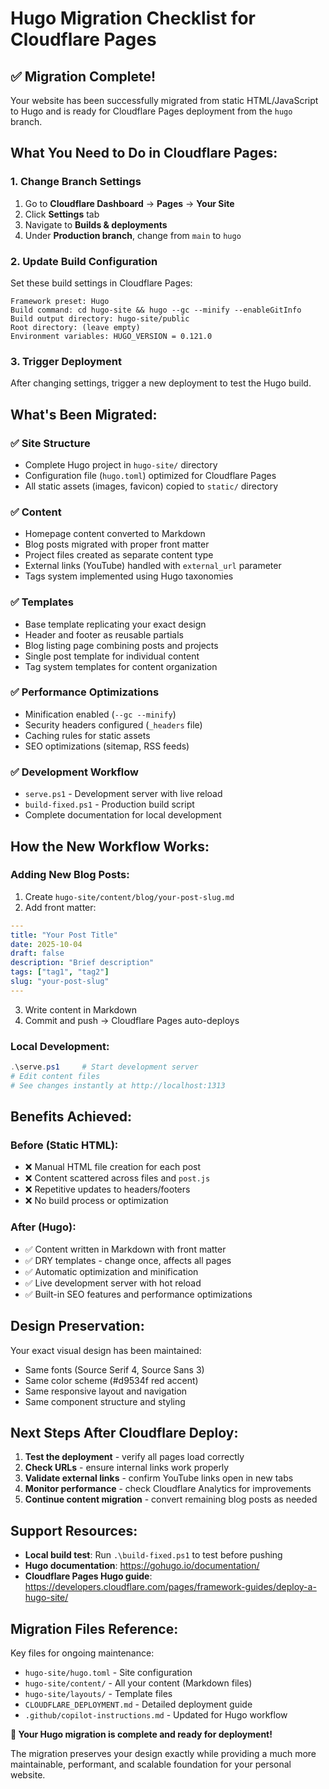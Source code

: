# Hugo Migration Checklist for Cloudflare Pages

## ✅ **Migration Complete!**

Your website has been successfully migrated from static HTML/JavaScript to Hugo and is ready for Cloudflare Pages deployment from the `hugo` branch.

## **What You Need to Do in Cloudflare Pages:**

### 1. Change Branch Settings
1. Go to **Cloudflare Dashboard** → **Pages** → **Your Site**
2. Click **Settings** tab
3. Navigate to **Builds & deployments**
4. Under **Production branch**, change from `main` to `hugo`

### 2. Update Build Configuration
Set these build settings in Cloudflare Pages:

```
Framework preset: Hugo
Build command: cd hugo-site && hugo --gc --minify --enableGitInfo
Build output directory: hugo-site/public
Root directory: (leave empty)
Environment variables: HUGO_VERSION = 0.121.0
```

### 3. Trigger Deployment
After changing settings, trigger a new deployment to test the Hugo build.

## **What's Been Migrated:**

### ✅ **Site Structure**
- Complete Hugo project in `hugo-site/` directory
- Configuration file (`hugo.toml`) optimized for Cloudflare Pages
- All static assets (images, favicon) copied to `static/` directory

### ✅ **Content**
- Homepage content converted to Markdown
- Blog posts migrated with proper front matter
- Project files created as separate content type
- External links (YouTube) handled with `external_url` parameter
- Tags system implemented using Hugo taxonomies

### ✅ **Templates**
- Base template replicating your exact design
- Header and footer as reusable partials
- Blog listing page combining posts and projects
- Single post template for individual content
- Tag system templates for content organization

### ✅ **Performance Optimizations**
- Minification enabled (`--gc --minify`)
- Security headers configured (`_headers` file)
- Caching rules for static assets
- SEO optimizations (sitemap, RSS feeds)

### ✅ **Development Workflow**
- `serve.ps1` - Development server with live reload
- `build-fixed.ps1` - Production build script
- Complete documentation for local development

## **How the New Workflow Works:**

### Adding New Blog Posts:
1. Create `hugo-site/content/blog/your-post-slug.md`
2. Add front matter:
```yaml
---
title: "Your Post Title"
date: 2025-10-04
draft: false
description: "Brief description"
tags: ["tag1", "tag2"]
slug: "your-post-slug"
---
```
3. Write content in Markdown
4. Commit and push → Cloudflare Pages auto-deploys

### Local Development:
```powershell
.\serve.ps1     # Start development server
# Edit content files
# See changes instantly at http://localhost:1313
```

## **Benefits Achieved:**

### Before (Static HTML):
- ❌ Manual HTML file creation for each post
- ❌ Content scattered across files and `post.js`
- ❌ Repetitive updates to headers/footers
- ❌ No build process or optimization

### After (Hugo):
- ✅ Content written in Markdown with front matter
- ✅ DRY templates - change once, affects all pages
- ✅ Automatic optimization and minification
- ✅ Live development server with hot reload
- ✅ Built-in SEO features and performance optimizations

## **Design Preservation:**

Your exact visual design has been maintained:
- Same fonts (Source Serif 4, Source Sans 3)
- Same color scheme (#d9534f red accent)
- Same responsive layout and navigation
- Same component structure and styling

## **Next Steps After Cloudflare Deploy:**

1. **Test the deployment** - verify all pages load correctly
2. **Check URLs** - ensure internal links work properly
3. **Validate external links** - confirm YouTube links open in new tabs
4. **Monitor performance** - check Cloudflare Analytics for improvements
5. **Continue content migration** - convert remaining blog posts as needed

## **Support Resources:**

- **Local build test**: Run `.\build-fixed.ps1` to test before pushing
- **Hugo documentation**: https://gohugo.io/documentation/
- **Cloudflare Pages Hugo guide**: https://developers.cloudflare.com/pages/framework-guides/deploy-a-hugo-site/

## **Migration Files Reference:**

Key files for ongoing maintenance:
- `hugo-site/hugo.toml` - Site configuration
- `hugo-site/content/` - All your content (Markdown files)
- `hugo-site/layouts/` - Template files
- `CLOUDFLARE_DEPLOYMENT.md` - Detailed deployment guide
- `.github/copilot-instructions.md` - Updated for Hugo workflow

**🎉 Your Hugo migration is complete and ready for deployment!**

The migration preserves your design exactly while providing a much more maintainable, performant, and scalable foundation for your personal website.